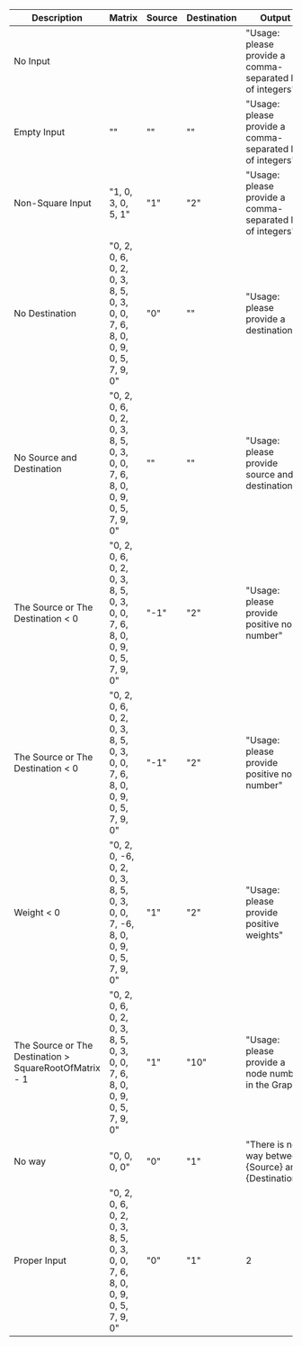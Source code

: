 | Description      | Matrix   | Source      | Destination | Output                                          |
| ---------------- | -------- | ------------| ----------- | ----------------------------------------------- |
| No Input         |          |             |             | "Usage: please provide a comma-separated list of integers" |
| Empty Input      | ""       |      ""       |       ""     |  "Usage: please provide a comma-separated list of integers" |
| Non-Square Input | "1, 0, 3, 0, 5, 1" |      "1"    |  "2"  | "Usage: please provide a comma-separated list of integers" |
| No Destination | "0, 2, 0, 6, 0, 2, 0, 3, 8, 5, 0, 3, 0, 0, 7, 6, 8, 0, 0, 9, 0, 5, 7, 9, 0" | "0" | "" | "Usage: please provide a destination" |
| No Source and Destination  | "0, 2, 0, 6, 0, 2, 0, 3, 8, 5, 0, 3, 0, 0, 7, 6, 8, 0, 0, 9, 0, 5, 7, 9, 0" | "" | "" | "Usage: please provide source and destination" |
| The Source or The Destination < 0 | "0, 2, 0, 6, 0, 2, 0, 3, 8, 5, 0, 3, 0, 0, 7, 6, 8, 0, 0, 9, 0, 5, 7, 9, 0" | "-1" | "2" | "Usage: please provide positive node number" |
| The Source or The Destination < 0 | "0, 2, 0, 6, 0, 2, 0, 3, 8, 5, 0, 3, 0, 0, 7, 6, 8, 0, 0, 9, 0, 5, 7, 9, 0" | "-1" | "2" | "Usage: please provide positive node number" |
| Weight < 0                 | "0, 2, 0, -6, 0, 2, 0, 3, 8, 5, 0, 3, 0, 0, 7, -6, 8, 0, 0, 9, 0, 5, 7, 9, 0" | "1" | "2" | "Usage: please provide positive weights" | 
| The Source or The Destination > SquareRootOfMatrix - 1 | "0, 2, 0, 6, 0, 2, 0, 3, 8, 5, 0, 3, 0, 0, 7, 6, 8, 0, 0, 9, 0, 5, 7, 9, 0" | "1" | "10" | "Usage: please provide a node number in the Graph" |
| No way                     | "0, 0, 0, 0" | "0" | "1"   |  "There is no way between {Source} and {Destination}"|
| Proper Input               | "0, 2, 0, 6, 0, 2, 0, 3, 8, 5, 0, 3, 0, 0, 7, 6, 8, 0, 0, 9, 0, 5, 7, 9, 0" | "0" | "1" | 2 |
